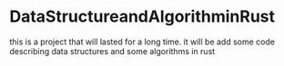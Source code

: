 # DataStructureandAlgorithminRust
this is a project that will lasted for a long time. it will be add some code describing data structures and some algorithms in rust
